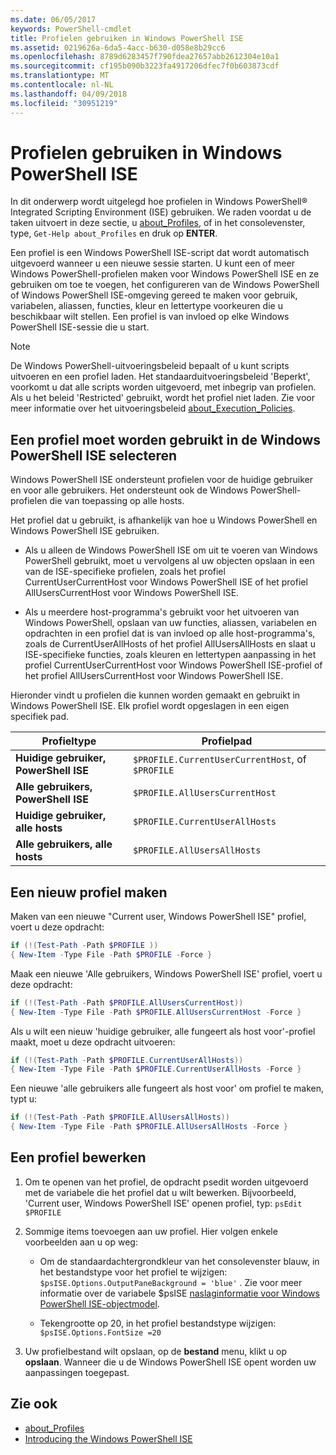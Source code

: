 ```yaml
---
ms.date: 06/05/2017
keywords: PowerShell-cmdlet
title: Profielen gebruiken in Windows PowerShell ISE
ms.assetid: 0219626a-6da5-4acc-b630-d058e8b29cc6
ms.openlocfilehash: 8789d6283457f790fdea27657abb2612304e10a1
ms.sourcegitcommit: cf195b090b3223fa4917206dfec7f0b603873cdf
ms.translationtype: MT
ms.contentlocale: nl-NL
ms.lasthandoff: 04/09/2018
ms.locfileid: "30951219"
---
```

# <a name="how-to-use-profiles-in-windows-powershell-ise"></a>Profielen gebruiken in Windows PowerShell ISE

In dit onderwerp wordt uitgelegd hoe profielen in Windows PowerShell® Integrated Scripting Environment (ISE) gebruiken. We raden voordat u de taken uitvoert in deze sectie, u [about_Profiles](/powershell/module/microsoft.powershell.core/about/about_profiles), of in het consolevenster, type, `Get-Help about_Profiles` en druk op **ENTER**.

Een profiel is een Windows PowerShell ISE-script dat wordt automatisch uitgevoerd wanneer u een nieuwe sessie starten.  U kunt een of meer Windows PowerShell-profielen maken voor Windows PowerShell ISE en ze gebruiken om toe te voegen, het configureren van de Windows PowerShell of Windows PowerShell ISE-omgeving gereed te maken voor gebruik, variabelen, aliassen, functies, kleur en lettertype voorkeuren die u beschikbaar wilt stellen. Een profiel is van invloed op elke Windows PowerShell ISE-sessie die u start.

> [!NOTE]
> De Windows PowerShell-uitvoeringsbeleid bepaalt of u kunt scripts uitvoeren en een profiel laden. Het standaarduitvoeringsbeleid 'Beperkt', voorkomt u dat alle scripts worden uitgevoerd, met inbegrip van profielen. Als u het beleid 'Restricted' gebruikt, wordt het profiel niet laden. Zie voor meer informatie over het uitvoeringsbeleid [about_Execution_Policies](/powershell/module/microsoft.powershell.core/about/about_execution_policies).

## <a name="selecting-a-profile-to-use-in-the-windows-powershell-ise"></a>Een profiel moet worden gebruikt in de Windows PowerShell ISE selecteren

Windows PowerShell ISE ondersteunt profielen voor de huidige gebruiker en voor alle gebruikers. Het ondersteunt ook de Windows PowerShell-profielen die van toepassing op alle hosts.

Het profiel dat u gebruikt, is afhankelijk van hoe u Windows PowerShell en Windows PowerShell ISE gebruiken.

- Als u alleen de Windows PowerShell ISE om uit te voeren van Windows PowerShell gebruikt, moet u vervolgens al uw objecten opslaan in een van de ISE-specifieke profielen, zoals het profiel CurrentUserCurrentHost voor Windows PowerShell ISE of het profiel AllUsersCurrentHost voor Windows PowerShell ISE.

- Als u meerdere host-programma's gebruikt voor het uitvoeren van Windows PowerShell, opslaan van uw functies, aliassen, variabelen en opdrachten in een profiel dat is van invloed op alle host-programma's, zoals de CurrentUserAllHosts of het profiel AllUsersAllHosts en slaat u ISE-specifieke functies, zoals kleuren en lettertypen aanpassing in het profiel CurrentUserCurrentHost voor Windows PowerShell ISE-profiel of het profiel AllUsersCurrentHost voor Windows PowerShell ISE.

Hieronder vindt u profielen die kunnen worden gemaakt en gebruikt in Windows PowerShell ISE. Elk profiel wordt opgeslagen in een eigen specifiek pad.

| Profieltype | Profielpad |
| --- | --- |
| **Huidige gebruiker, PowerShell ISE**| `$PROFILE.CurrentUserCurrentHost`, of `$PROFILE` |
| **Alle gebruikers, PowerShell ISE**| `$PROFILE.AllUsersCurrentHost` |
| **Huidige gebruiker, alle hosts**| `$PROFILE.CurrentUserAllHosts` |
| **Alle gebruikers, alle hosts** | `$PROFILE.AllUsersAllHosts` |

## <a name="to-create-a-new-profile"></a>Een nieuw profiel maken

Maken van een nieuwe "Current user, Windows PowerShell ISE" profiel, voert u deze opdracht:

```powershell
if (!(Test-Path -Path $PROFILE ))
{ New-Item -Type File -Path $PROFILE -Force }
```

Maak een nieuwe 'Alle gebruikers, Windows PowerShell ISE' profiel, voert u deze opdracht:

```powershell
if (!(Test-Path -Path $PROFILE.AllUsersCurrentHost))
{ New-Item -Type File -Path $PROFILE.AllUsersCurrentHost -Force }
```

Als u wilt een nieuw 'huidige gebruiker, alle fungeert als host voor'-profiel maakt, moet u deze opdracht uitvoeren:

```powershell
if (!(Test-Path -Path $PROFILE.CurrentUserAllHosts))
{ New-Item -Type File -Path $PROFILE.CurrentUserAllHosts -Force }
```

Een nieuwe 'alle gebruikers alle fungeert als host voor' om profiel te maken, typt u:

```powershell
if (!(Test-Path -Path $PROFILE.AllUsersAllHosts))
{ New-Item -Type File -Path $PROFILE.AllUsersAllHosts -Force }
```

## <a name="to-edit-a-profile"></a>Een profiel bewerken

1. Om te openen van het profiel, de opdracht psedit worden uitgevoerd met de variabele die het profiel dat u wilt bewerken. Bijvoorbeeld, 'Current user, Windows PowerShell ISE' openen profiel, typ: `psEdit $PROFILE`

2. Sommige items toevoegen aan uw profiel. Hier volgen enkele voorbeelden aan u op weg:

   - Om de standaardachtergrondkleur van het consolevenster blauw, in het bestandstype voor het profiel te wijzigen: `$psISE.Options.OutputPaneBackground = 'blue'` . Zie voor meer informatie over de variabele $psISE [naslaginformatie voor Windows PowerShell ISE-objectmodel](The-ISE-Object-Model-Hierarchy.md).

   - Tekengrootte op 20, in het profiel bestandstype wijzigen: `$psISE.Options.FontSize =20`

3. Uw profielbestand wilt opslaan, op de **bestand** menu, klikt u op **opslaan**. Wanneer die u de Windows PowerShell ISE opent worden uw aanpassingen toegepast.

## <a name="see-also"></a>Zie ook

- [about_Profiles](/powershell/module/microsoft.powershell.core/about/about_profiles)
- [Introducing the Windows PowerShell ISE](Introducing-the-Windows-PowerShell-ISE.md)